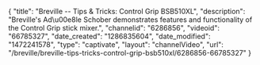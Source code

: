 {
    "title": "Breville -- Tips & Tricks: Control Grip BSB510XL",
    "description": "Breville's Ad\u00e8le Schober demonstrates features and functionality of the Control Grip stick mixer.",
    "channelid": "6286856",
    "videoid": "66785327",
    "date_created": "1286835604",
    "date_modified": "1472241578",
    "type": "captivate",
    "layout": "channelVideo",
    "url": "\/breville\/breville-tips-tricks-control-grip-bsb510xl\/6286856-66785327"
}